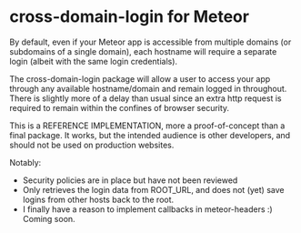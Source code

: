 # cross-domain-login for Meteor

By default, even if your Meteor app is accessible from multiple
domains (or subdomains of a single domain), each hostname will
require a separate login (albeit with the same login credentials).

The cross-domain-login package will allow a user to access your
app through any available hostname/domain and remain logged in
throughout.  There is slightly more of a delay than usual since
an extra http request is required to remain within the confines
of browser security.

This is a REFERENCE IMPLEMENTATION, more a proof-of-concept than
a final package.  It works, but the intended audience is other
developers, and should not be used on production websites.

Notably:

* Security policies are in place but have not been reviewed
* Only retrieves the login data from ROOT_URL, and does not
(yet) save logins from other hosts back to the root.
* I finally have a reason to implement callbacks in
meteor-headers :)  Coming soon.
